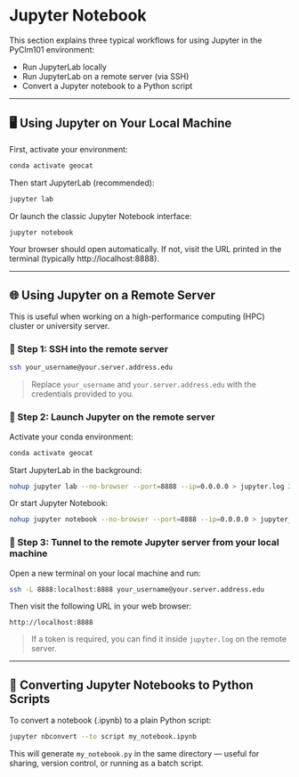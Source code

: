 # Jupyter Notebook

This section explains three typical workflows for using Jupyter in the PyClm101 environment:

- Run JupyterLab locally
- Run JupyterLab on a remote server (via SSH)
- Convert a Jupyter notebook to a Python script

---

## 🖥️ Using Jupyter on Your Local Machine

First, activate your environment:

```bash
conda activate geocat
```

Then start JupyterLab (recommended):

```bash
jupyter lab
```

Or launch the classic Jupyter Notebook interface:

```bash
jupyter notebook
```

Your browser should open automatically. If not, visit the URL printed in the terminal (typically http://localhost:8888).

---

## 🌐 Using Jupyter on a Remote Server

This is useful when working on a high-performance computing (HPC) cluster or university server.

### 🔐 Step 1: SSH into the remote server

```bash
ssh your_username@your.server.address.edu
```

> Replace `your_username` and `your.server.address.edu` with the credentials provided to you.

### 🚀 Step 2: Launch Jupyter on the remote server

Activate your conda environment:

```bash
conda activate geocat
```

Start JupyterLab in the background:

```bash
nohup jupyter lab --no-browser --port=8888 --ip=0.0.0.0 > jupyter.log 2>&1 &
```

Or start Jupyter Notebook:

```bash
nohup jupyter notebook --no-browser --port=8888 --ip=0.0.0.0 > jupyter_notebook.log 2>&1 &
```

### 🧩 Step 3: Tunnel to the remote Jupyter server from your local machine

Open a new terminal on your local machine and run:

```bash
ssh -L 8888:localhost:8888 your_username@your.server.address.edu
```

Then visit the following URL in your web browser:

```
http://localhost:8888
```

> If a token is required, you can find it inside `jupyter.log` on the remote server.

---

## 🔁 Converting Jupyter Notebooks to Python Scripts

To convert a notebook (.ipynb) to a plain Python script:

```bash
jupyter nbconvert --to script my_notebook.ipynb
```

This will generate `my_notebook.py` in the same directory — useful for sharing, version control, or running as a batch script.

